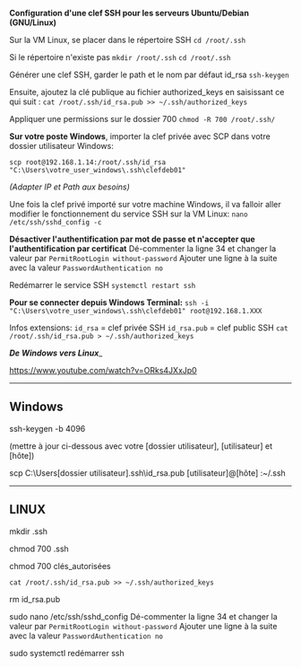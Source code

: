 **Configuration d'une clef SSH pour les serveurs Ubuntu/Debian (GNU/Linux)**

Sur la VM Linux, se placer dans le répertoire SSH
`cd /root/.ssh`

Si le répertoire n'existe pas
`mkdir /root/.ssh`
`cd /root/.ssh`

Générer une clef SSH, garder le path et le nom par défaut id_rsa
`ssh-keygen`

Ensuite, ajoutez la clé publique au fichier authorized_keys en saisissant ce qui suit :
`cat /root/.ssh/id_rsa.pub >> ~/.ssh/authorized_keys`

Appliquer une permissions sur le dossier 700 
`chmod -R 700 /root/.ssh/` 

**Sur votre poste Windows**, importer la clef privée avec SCP dans votre dossier utilisateur Windows:

`scp root@192.168.1.14:/root/.ssh/id_rsa "C:\Users\votre_user_windows\.ssh\clefdeb01"`  

*(Adapter IP et Path aux besoins)*

Une fois la clef privé importé sur votre machine Windows, il va falloir aller modifier le fonctionnement du service SSH sur la VM Linux:
`nano /etc/ssh/sshd_config -c`

**Désactiver l'authentification par mot de passe et n'accepter que l'authentification par certificat**
Dé-commenter la ligne 34 et changer la valeur par `PermitRootLogin without-password`
Ajouter une ligne à la suite avec la valeur `PasswordAuthentication no`

Redémarrer le service SSH
`systemctl restart ssh `

**Pour se connecter depuis Windows Terminal:**
`ssh -i "C:\Users\votre_user_windows\.ssh\clefdeb01" root@192.168.1.XXX`


Infos extensions: 
`id_rsa` = clef privée SSH
`id_rsa.pub` = clef public SSH   `cat /root/.ssh/id_rsa.pub > ~/.ssh/authorized_keys`


_____De Windows vers Linux______

https://www.youtube.com/watch?v=ORks4JXxJp0

-------------------
Windows
-------------------

ssh-keygen -b 4096

(mettre à jour ci-dessous avec votre [dossier utilisateur], [utilisateur] et [hôte])

scp C:\Users\[dossier utilisateur]\.ssh\id_rsa.pub [utilisateur]@[hôte] :~/.ssh



-------------------
LINUX
-------------------


mkdir .ssh

chmod 700 .ssh

chmod 700 clés_autorisées

`cat /root/.ssh/id_rsa.pub >> ~/.ssh/authorized_keys`

rm id_rsa.pub

sudo nano /etc/ssh/sshd_config
Dé-commenter la ligne 34 et changer la valeur par `PermitRootLogin without-password`
Ajouter une ligne à la suite avec la valeur `PasswordAuthentication no`

sudo systemctl redémarrer ssh

